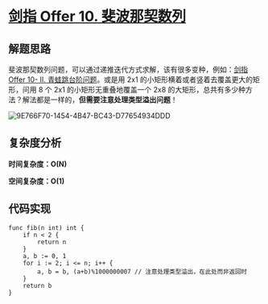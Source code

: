 # [剑指 Offer 10. 斐波那契数列](https://leetcode-cn.com/problems/fei-bo-na-qi-shu-lie-lcof/)

## 解题思路

斐波那契数列问题，可以通过递推迭代方式求解，该有很多变种，例如：[剑指 Offer 10- II. 青蛙跳台阶问题](https://leetcode-cn.com/problems/qing-wa-tiao-tai-jie-wen-ti-lcof/)。或是用 2x1 的小矩形横着或者竖着去覆盖更大的矩形，问用 8 个 2x1 的小矩形无重叠地覆盖一个 2x8 的大矩形，总共有多少种方法？解法都是一样的，**但需要注意处理类型溢出问题**！

![9E766F70-1454-4B47-BC43-D77654934DDD](/Users/wtongstudio/Desktop/LeetCode/数据结构/数组/images/9E766F70-1454-4B47-BC43-D77654934DDD.png)

## 复杂度分析

**时间复杂度：O(N)**

**空间复杂度：O(1)** 

## 代码实现

```golang
func fib(n int) int {
	if n < 2 {
		return n
	}
	a, b := 0, 1
	for i := 2; i <= n; i++ {
		a, b = b, (a+b)%1000000007 // 注意处理类型溢出，在此处而非返回时
	}
	return b
}
```